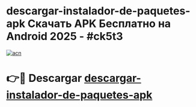 # descargar-instalador-de-paquetes-apk Скачать APK Бесплатно на Android 2025 - #ck5t3

[![acn](https://github.com/user-attachments/assets/0f9c940e-d8b0-45ae-aac7-cd30a18b3e1c)](https://apps.freeplayer.one?title=descargar-instalador-de-paquetes-apk&ref=9RF)

# 👉🔴 Descargar [descargar-instalador-de-paquetes-apk](https://apps.freeplayer.one?title=descargar-instalador-de-paquetes-apk&ref=9RF)